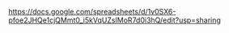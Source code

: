 https://docs.google.com/spreadsheets/d/1v0SX6-pfoe2JHQe1cjQMmt0_i5kVqUZsIMoR7d0i3hQ/edit?usp=sharing

